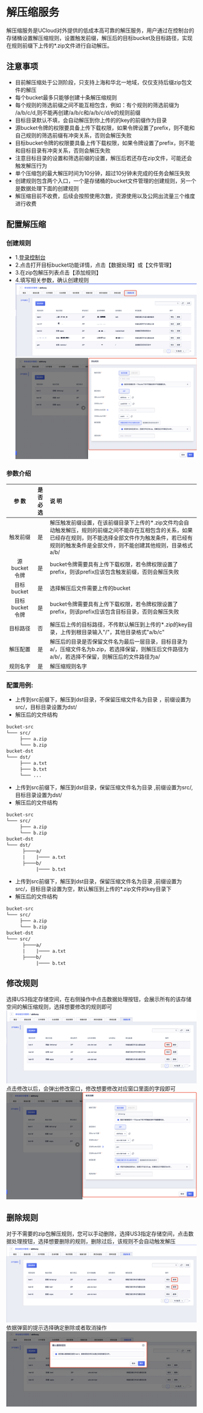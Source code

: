 # 解压缩服务

解压缩服务是UCloud对外提供的低成本高可靠的解压服务，用户通过在控制台的存储桶设置解压缩规则，设置触发前缀，解压后的目标bucket及目标路径，实现在规则前缀下上传的*.zip文件进行自动解压。


## 注意事项

- 目前解压缩处于公测阶段，只支持上海和华北一地域，仅仅支持后缀zip包文件的解压
- 每个bucket最多只能够创建十条解压缩规则
- 每个规则的筛选前缀之间不能互相包含，例如：有个规则的筛选前缀为 /a/b/c/d,则不能再创建/a/b/c和/a/b/c/d/e的规则前缀
- 目标目录默认不填，会自动解压到你上传的的key的前缀作为目录
- 源bucket令牌的权限要具备上传下载权限，如果令牌设置了prefix，则不能和自己规则的筛选前缀有冲突关系，否则会解压失败
- 目标bucket令牌的权限要具备上传下载权限，如果令牌设置了prefix，则不能和目标目录有冲突关系，否则会解压失败
- 注意目标目录的设置和筛选前缀的设置，解压后若还存在zip文件，可能还会触发解压行为
- 单个压缩包的最大解压时间为10分钟，超过10分钟未完成的任务会解压失败
- 创建规则包含两个入口，一个是存储桶的bucket文件管理的创建规则，另一个是数据处理下面的创建规则
- 解压缩目前不收费，后续会按照使用次数，资源使用以及公网出流量三个维度进行收费

## 配置解压缩

### 创建规则

- 1.[登录控制台](https://console.ucloud.cn/ufile/ufile)
- 2.点击打开目标bucket功能详情，点击【数据处理】或【文件管理】
- 3.在zip包解压列表点击【添加规则】
- 4.填写相关参数，确认创建规则
![image](/images/zip/创建规则.png)
![image](/images/zip/规则.png)

### 参数介绍


|   参   数   |      是否必选      |                说  明            |
|:---------------:|:---------------------------:|:------------------------------|
|       触发前缀        |          是         |  解压触发前缀设置，在该前缀目录下上传的*.zip文件均会自动触发解压，规则的前缀之间不能存在互相包含的关系，如果已经存在规则，则不能选择全部文件作为触发条件，若已经有规则的触发条件是全部文件，则不能创建其他规则，目录格式a/b/   |
|   源bucket令牌   |         是          | bucket令牌需要具有上传下载权限，若令牌权限设置了prefix，则该prefix应该包含触发前缀，否则会解压失败                                                 |
|   目标bucket    |       是        | 选择解压后文件需要上传的bucket|
|   目标bucket令牌 |       是        | bucket令牌需要具有上传下载权限，若令牌权限设置了prefix，则该prefix应该包含目标目录，否则会解压失败                                                 |
|   目标路径   |        否        | 解压后上传的目标路径，不传默认解压到上传的*.zip的key目录，上传到根目录输入"/"，其他目录格式"a/b/c"                      |
|   解压配置   |        是        |解压后的目录是否保留文件名为最后一层目录，目标目录为a/，压缩文件名为b.zip，若选择保留，则解压后文件路径为a/b/，若选择不保留，则解压后的文件路径为a/ |
|   规则名字   |        是        | 解压缩规则名字 |


### 配置用例:

- 上传到src前缀下，解压到dst目录，不保留压缩文件名为目录 ，前缀设置为src/，目标目录设置为dst/
- 解压后的文件结构
```
bucket-src 
└─── src/   
     ├─── a.zip
     └─── b.zip
bucket-dst
└─── dst/
     ├─── a.txt
     ├─── b.txt
     └─── ...
```

- 上传到src前缀下，解压到dst目录，保留压缩文件名为目录 ,前缀设置为src/,目标目录设置为dst/
- 解压后的文件结构
```
bucket-src  
└─── src/   
     ├─── a.zip
     └─── b.zip
bucket-dst
└─── dst/
      ├────a/
      |    |──── a.txt
      ├────b/ 
           |──── b.txt
```
- 上传到src前缀下，解压到dst目录，保留压缩文件名为目录 ,前缀设置为src/，目标目录设置为空，默认解压到上传的*.zip文件的key目录下
- 解压后的文件结构
```
bucket-src  
└─── src/   
     ├─── a.zip
     └─── b.zip
bucket-dst
└─── src/
      ├────a/
      |    |──── a.txt
      ├────b/ 
           |──── b.txt
```

## 修改规则

选择US3指定存储空间，在右侧操作中点击数据处理按钮，会展示所有的该存储空间的解压缩规则，选择想要修改的规则即可
![image](/images/zip/修改规则.png)
点击修改以后，会弹出修改窗口，修改想要修改对应窗口里面的字段即可
![image](/images/zip/修改规则-弹窗.png)

## 删除规则

对于不需要的zip包解压规则，您可以手动删除，选择US3指定存储空间，点击数据处理按钮，选择想要删除的规则，删除过后，该规则不会自动触发解压
![image](/images/zip/删除规则.png)
依据弹窗的提示选择确定删除或者取消操作
![image](/images/zip/删除规则-弹窗.png)


